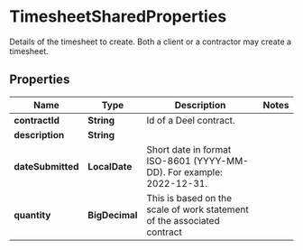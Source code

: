 

# TimesheetSharedProperties

Details of the timesheet to create. Both a client or a contractor may create a timesheet.

## Properties

| Name | Type | Description | Notes |
|------------ | ------------- | ------------- | -------------|
|**contractId** | **String** | Id of a Deel contract. |  |
|**description** | **String** |  |  |
|**dateSubmitted** | **LocalDate** | Short date in format ISO-8601 (YYYY-MM-DD). For example: 2022-12-31. |  |
|**quantity** | **BigDecimal** | This is based on the scale of work statement of the associated contract |  |



